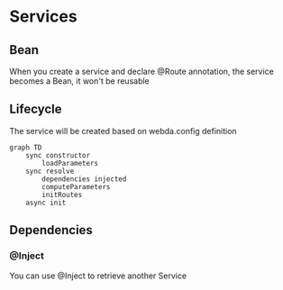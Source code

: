 # Services

## Bean

When you create a service and declare @Route annotation, the service becomes a Bean, it won't be reusable

## Lifecycle

The service will be created based on webda.config definition

```mermaid
graph TD
    sync constructor
        loadParameters
    sync resolve
        dependencies injected
        computeParameters
        initRoutes
    async init
```

## Dependencies

### @Inject

You can use @Inject to retrieve another Service
